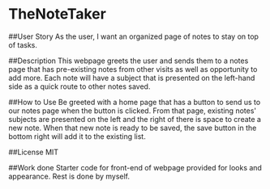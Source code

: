 # TheNoteTaker

##User Story
As the user, I want an organized page of notes to stay on top of tasks.

##Description
This webpage greets the user and sends them to a notes page that has pre-existing notes from other visits as well as opportunity to add more. Each note will have a subject that is presented on the left-hand side as a quick route to other notes saved. 

##How to Use
Be greeted with a home page that has a button to send us to our notes page when the button is clicked. From that page, existing notes' subjects are presented on the left and the right of there is space to create a new note. When that new note is ready to be saved, the save button in the bottom right will add it to the existing list.

##License
MIT

##Work done
Starter code for front-end of webpage provided for looks and appearance. Rest is done by myself.
